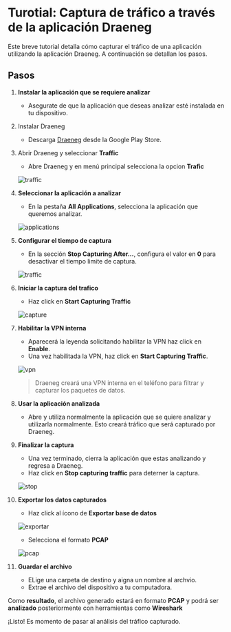 # Turotial: Captura de tráfico a través de la aplicación Draeneg

Este breve tutorial detalla cómo capturar el tráfico de una aplicación utilizando la aplicación Draeneg. A continuación se detallan los pasos.

## Pasos

1. **Instalar la aplicación que se requiere analizar**
	- Asegurate de que la aplicación que deseas analizar esté instalada en tu dispositivo.

2. Instalar Draeneg
	- Descarga [Draeneg](https://play.google.com/store/apps/details?id=com.orange.labs.draeneg) desde la Google Play Store.

3. Abrir Draeneg y seleccionar **Traffic**
	- Abre Draeneg y en menú principal selecciona la opcion **Trafic**

	![traffic](./capturas_de_pantalla/draeneg/1.png)

4. **Seleccionar la aplicación a analizar**
	- En la pestaña **All Applications**, selecciona la aplicación que queremos analizar.
	
	![applications](./capturas_de_pantalla/draeneg/2.png)

5. **Configurar el tiempo de captura**
	- En la sección **Stop Capturing After...**, configura el valor en **0** para desactivar el tiempo limite de captura.
	
	![traffic](./capturas_de_pantalla/draeneg/3.png)

6. **Iniciar la captura del trafico**
	- Haz click en **Start Capturing Traffic**
	
	![capture](./capturas_de_pantalla/draeneg/4.png)

7. **Habilitar la VPN interna**
	- Aparecerá la leyenda solicitando habilitar la VPN haz click en **Enable**. 
	- Una vez habilitada la VPN, haz click en **Start Capturing Traffic**.

	![vpn](./capturas_de_pantalla/draeneg/5.png)

	> Draeneg creará una VPN interna en el teléfono para filtrar y capturar los paquetes de datos.

8. **Usar la aplicación analizada**	
	- Abre y utiliza normalmente la aplicación que se quiere analizar y utilizarla normalmente. Esto creará tráfico que será capturado por Draeneg.
	
9. **Finalizar la captura**
	- Una vez terminado, cierra la aplicación que estas analizando y regresa a Draeneg.
	- Haz click en **Stop capturing traffic** para deterner la captura.

	![stop](./capturas_de_pantalla/draeneg/6.png)

10. **Exportar los datos capturados** 	
	- Haz click al ícono de **Exportar base de datos**

	![exportar](./capturas_de_pantalla/draeneg/7.png)

	- Selecciona el formato **PCAP**

	![pcap](./capturas_de_pantalla/draeneg/8.png)

11. **Guardar el archivo**

	- ELige una carpeta de destino y aigna un nombre al archvio.
	- Extrae el archivo del dispositivo a tu computadora.

Como **resultado**, el archivo generado estará en formato **PCAP** y podrá ser **analizado** posteriormente con herramientas como **Wireshark**

¡Listo! Es momento de pasar al análisis del tráfico capturado.
